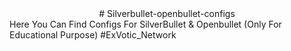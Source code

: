 <center>
# Silverbullet-openbullet-configs
</center>
Here You Can Find Configs For SilverBullet &amp; Openbullet (Only For Educational Purpose) #ExVotic_Network
